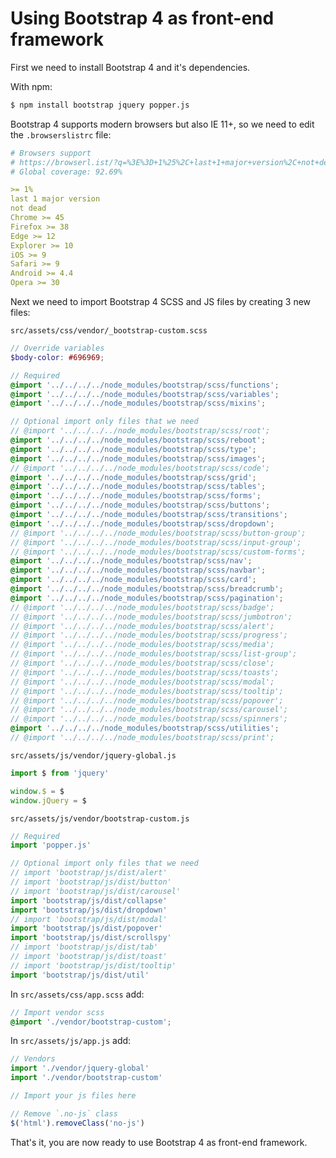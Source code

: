 # Using Bootstrap 4 as front-end framework

First we need to install Bootstrap 4 and it's dependencies.

With npm:

```sh
$ npm install bootstrap jquery popper.js
```

Bootstrap 4 supports modern browsers but also IE 11+, so we need to edit the `.browserslistrc` file:

```yaml
# Browsers support
# https://browserl.ist/?q=%3E%3D+1%25%2C+last+1+major+version%2C+not+dead%2C+Chrome+%3E%3D+60%2C+Firefox+%3E%3D+60%2C+Edge+%3E%3D+15.15063%2C+Explorer+11%2C+iOS+%3E%3D+10%2C+Safari+%3E%3D+10%2C+Android+%3E%3D+6%2C+not+ExplorerMobile+%3C%3D+11
# Global coverage: 92.69%

>= 1%
last 1 major version
not dead
Chrome >= 45
Firefox >= 38
Edge >= 12
Explorer >= 10
iOS >= 9
Safari >= 9
Android >= 4.4
Opera >= 30
```

Next we need to import Bootstrap 4 SCSS and JS files by creating 3 new files:

`src/assets/css/vendor/_bootstrap-custom.scss`

```scss
// Override variables
$body-color: #696969;

// Required
@import '../../../../node_modules/bootstrap/scss/functions';
@import '../../../../node_modules/bootstrap/scss/variables';
@import '../../../../node_modules/bootstrap/scss/mixins';

// Optional import only files that we need
// @import '../../../../node_modules/bootstrap/scss/root';
@import '../../../../node_modules/bootstrap/scss/reboot';
@import '../../../../node_modules/bootstrap/scss/type';
@import '../../../../node_modules/bootstrap/scss/images';
// @import '../../../../node_modules/bootstrap/scss/code';
@import '../../../../node_modules/bootstrap/scss/grid';
@import '../../../../node_modules/bootstrap/scss/tables';
@import '../../../../node_modules/bootstrap/scss/forms';
@import '../../../../node_modules/bootstrap/scss/buttons';
@import '../../../../node_modules/bootstrap/scss/transitions';
@import '../../../../node_modules/bootstrap/scss/dropdown';
// @import '../../../../node_modules/bootstrap/scss/button-group';
// @import '../../../../node_modules/bootstrap/scss/input-group';
// @import '../../../../node_modules/bootstrap/scss/custom-forms';
@import '../../../../node_modules/bootstrap/scss/nav';
@import '../../../../node_modules/bootstrap/scss/navbar';
@import '../../../../node_modules/bootstrap/scss/card';
@import '../../../../node_modules/bootstrap/scss/breadcrumb';
@import '../../../../node_modules/bootstrap/scss/pagination';
// @import '../../../../node_modules/bootstrap/scss/badge';
// @import '../../../../node_modules/bootstrap/scss/jumbotron';
// @import '../../../../node_modules/bootstrap/scss/alert';
// @import '../../../../node_modules/bootstrap/scss/progress';
// @import '../../../../node_modules/bootstrap/scss/media';
// @import '../../../../node_modules/bootstrap/scss/list-group';
// @import '../../../../node_modules/bootstrap/scss/close';
// @import '../../../../node_modules/bootstrap/scss/toasts';
// @import '../../../../node_modules/bootstrap/scss/modal';
// @import '../../../../node_modules/bootstrap/scss/tooltip';
// @import '../../../../node_modules/bootstrap/scss/popover';
// @import '../../../../node_modules/bootstrap/scss/carousel';
// @import '../../../../node_modules/bootstrap/scss/spinners';
@import '../../../../node_modules/bootstrap/scss/utilities';
// @import '../../../../node_modules/bootstrap/scss/print';
```

`src/assets/js/vendor/jquery-global.js`

```js
import $ from 'jquery'

window.$ = $
window.jQuery = $
```

`src/assets/js/vendor/bootstrap-custom.js`

```js
// Required
import 'popper.js'

// Optional import only files that we need
// import 'bootstrap/js/dist/alert'
// import 'bootstrap/js/dist/button'
// import 'bootstrap/js/dist/carousel'
import 'bootstrap/js/dist/collapse'
import 'bootstrap/js/dist/dropdown'
// import 'bootstrap/js/dist/modal'
import 'bootstrap/js/dist/popover'
import 'bootstrap/js/dist/scrollspy'
// import 'bootstrap/js/dist/tab'
// import 'bootstrap/js/dist/toast'
// import 'bootstrap/js/dist/tooltip'
import 'bootstrap/js/dist/util'
```

In `src/assets/css/app.scss` add:

```scss
// Import vendor scss
@import './vendor/bootstrap-custom';
```

In `src/assets/js/app.js` add:

```js
// Vendors
import './vendor/jquery-global'
import './vendor/bootstrap-custom'

// Import your js files here

// Remove `.no-js` class
$('html').removeClass('no-js')
```

That's it, you are now ready to use Bootstrap 4 as front-end framework.
